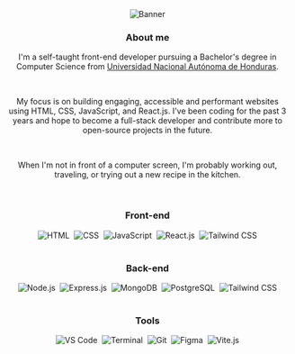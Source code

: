<div align="center">

<picture>
    <source media="(prefers-color-scheme: dark)" srcset="https://res.cloudinary.com/dz0brhzsu/image/upload/v1681010675/ifaguilar/banner-dark.png">
    <img alt="Banner" src="https://res.cloudinary.com/dz0brhzsu/image/upload/v1681010675/ifaguilar/banner-light.png">
</picture>

<br>

### About me

I'm a self-taught front-end developer pursuing a Bachelor's degree in Computer Science from [Universidad Nacional Autónoma de Honduras](https://en.wikipedia.org/wiki/Universidad_Nacional_Aut%c3%b3noma_de_Honduras).

<br>

My focus is on building engaging, accessible and performant websites using HTML, CSS, JavaScript, and React.js. I've been coding for the past 3 years and hope to become a full-stack developer and contribute more to open-source projects in the future.

<br>

When I'm not in front of a computer screen, I'm probably working out, traveling, or trying out a new recipe in the kitchen.

<br>

### Front-end

<div style="display:flex;gap:8px;flex-wrap:wrap;justify-content:center;">
    <!-- HTML -->
    <picture>
        <source media="(prefers-color-scheme: dark)" srcset="https://res.cloudinary.com/dz0brhzsu/image/upload/v1681011070/ifaguilar/html-dark.png">
        <img alt="HTML" src="https://res.cloudinary.com/dz0brhzsu/image/upload/v1681011792/ifaguilar/html-light.png">
    </picture>
    <!-- CSS -->
    <picture>
        <source media="(prefers-color-scheme: dark)" srcset="https://res.cloudinary.com/dz0brhzsu/image/upload/v1681011070/ifaguilar/css-dark.png">
        <img alt="CSS" src="https://res.cloudinary.com/dz0brhzsu/image/upload/v1681011792/ifaguilar/css-light.png">
    </picture>
    <!-- JavaScript -->
    <picture>
        <source media="(prefers-color-scheme: dark)" srcset="https://res.cloudinary.com/dz0brhzsu/image/upload/v1681011070/ifaguilar/javascript-dark.png">
        <img alt="JavaScript" src="https://res.cloudinary.com/dz0brhzsu/image/upload/v1681011792/ifaguilar/javascript-light.png">
    </picture>
    <!-- React.js -->
    <picture>
        <source media="(prefers-color-scheme: dark)" srcset="https://res.cloudinary.com/dz0brhzsu/image/upload/v1681011070/ifaguilar/reactjs-dark.png">
        <img alt="React.js" src="https://res.cloudinary.com/dz0brhzsu/image/upload/v1681011792/ifaguilar/reactjs-light.png">
    </picture>
    <!-- Tailwind CSS -->
    <picture>
        <source media="(prefers-color-scheme: dark)" srcset="https://res.cloudinary.com/dz0brhzsu/image/upload/v1681011070/ifaguilar/tailwindcss-dark.png">
        <img alt="Tailwind CSS" src="https://res.cloudinary.com/dz0brhzsu/image/upload/v1681011792/ifaguilar/tailwindcss-light.png">
    </picture>
</div>

<br>

### Back-end

<div style="display:flex;gap:8px;flex-wrap:wrap;justify-content:center;">
    <!-- Node.js -->
    <picture>
        <source media="(prefers-color-scheme: dark)" srcset="https://res.cloudinary.com/dz0brhzsu/image/upload/v1681011070/ifaguilar/nodejs-dark.png">
        <img alt="Node.js" src="https://res.cloudinary.com/dz0brhzsu/image/upload/v1681011792/ifaguilar/nodejs-light.png">
    </picture>
    <!-- Express.js -->
    <picture>
        <source media="(prefers-color-scheme: dark)" srcset="https://res.cloudinary.com/dz0brhzsu/image/upload/v1681011070/ifaguilar/expressjs-dark.png">
        <img alt="Express.js" src="https://res.cloudinary.com/dz0brhzsu/image/upload/v1681011792/ifaguilar/expressjs-light.png">
    </picture>
    <!-- MongoDB -->
    <picture>
        <source media="(prefers-color-scheme: dark)" srcset="https://res.cloudinary.com/dz0brhzsu/image/upload/v1681011070/ifaguilar/mongodb-dark.png">
        <img alt="MongoDB" src="https://res.cloudinary.com/dz0brhzsu/image/upload/v1681011792/ifaguilar/mongodb-light.png">
    </picture>
    <!-- PostgreSQL -->
    <picture>
        <source media="(prefers-color-scheme: dark)" srcset="https://res.cloudinary.com/dz0brhzsu/image/upload/v1681011070/ifaguilar/postgresql-dark.png">
        <img alt="PostgreSQL" src="https://res.cloudinary.com/dz0brhzsu/image/upload/v1681011792/ifaguilar/postgresql-light.png">
    </picture>
    <!-- Tailwind CSS -->
    <picture>
        <source media="(prefers-color-scheme: dark)" srcset="https://res.cloudinary.com/dz0brhzsu/image/upload/v1681011070/ifaguilar/tailwindcss-dark.png">
        <img alt="Tailwind CSS" src="https://res.cloudinary.com/dz0brhzsu/image/upload/v1681011792/ifaguilar/tailwindcss-light.png">
    </picture>
</div>

<br>

### Tools

<div style="display:flex;gap:8px;flex-wrap:wrap;justify-content:center;">
    <!-- VS Code -->
    <picture>
        <source media="(prefers-color-scheme: dark)" srcset="https://res.cloudinary.com/dz0brhzsu/image/upload/v1681011070/ifaguilar/vscode-dark.png">
        <img alt="VS Code" src="https://res.cloudinary.com/dz0brhzsu/image/upload/v1681011792/ifaguilar/vscode-light.png">
    </picture>
    <!-- Terminal -->
    <picture>
        <source media="(prefers-color-scheme: dark)" srcset="https://res.cloudinary.com/dz0brhzsu/image/upload/v1681011070/ifaguilar/terminal-dark.png">
        <img alt="Terminal" src="https://res.cloudinary.com/dz0brhzsu/image/upload/v1681011792/ifaguilar/terminal-light.png">
    </picture>
    <!-- Git -->
    <picture>
        <source media="(prefers-color-scheme: dark)" srcset="https://res.cloudinary.com/dz0brhzsu/image/upload/v1681011070/ifaguilar/git-dark.png">
        <img alt="Git" src="https://res.cloudinary.com/dz0brhzsu/image/upload/v1681011792/ifaguilar/git-light.png">
    </picture>
    <!-- Figma -->
    <picture>
        <source media="(prefers-color-scheme: dark)" srcset="https://res.cloudinary.com/dz0brhzsu/image/upload/v1681011070/ifaguilar/figma-dark.png">
        <img alt="Figma" src="https://res.cloudinary.com/dz0brhzsu/image/upload/v1681011792/ifaguilar/figma-light.png">
    </picture>
    <!-- Vite.js -->
    <picture>
        <source media="(prefers-color-scheme: dark)" srcset="https://res.cloudinary.com/dz0brhzsu/image/upload/v1681011070/ifaguilar/vitejs-dark.png">
        <img alt="Vite.js" src="https://res.cloudinary.com/dz0brhzsu/image/upload/v1681011792/ifaguilar/vitejs-light.png">
    </picture>
</div>

</div>
